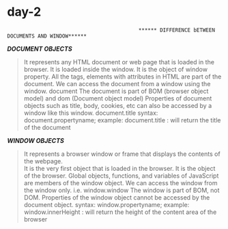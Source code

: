 # day-2
                                               ****** DIFFERENCE bETWEEN  DOCUMENTS AND WINDOW******


***DOCUMENT OBJECTS***

> It represents any HTML document or web page that is loaded in the browser.
> It is loaded inside the window.
> It is the object of window property.
> All the tags, elements with attributes in HTML are part of the document.
> We can access the document from a window using the window. document
> The document is part of BOM (browser object model) and dom (Document object model)
> Properties of document objects such as title, body, cookies, etc can also be accessed by a window like this window. document.title
> syntax:
     document.propertyname;
> example:
     document.title :  will return the title of the document

***WINDOW OBJECTS***

> It represents a browser window or frame that displays the contents of the webpage.   
> It is the very first object that is loaded in the browser.
> It is the object of the browser.
> Global objects, functions, and variables of JavaScript are members of the window object.
> We can access the window from the window only. i.e. window.window
> The window is part of BOM, not DOM.
> Properties of the window object cannot be accessed by the document object.
> syntax:
    window.propertyname;
> example:
     window.innerHeight : will return the height of the content area of the browser

